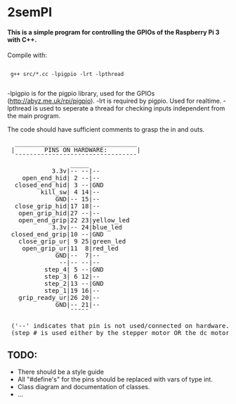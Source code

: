 # 2semPI

 #### This is a simple program for controlling the GPIOs of the Raspberry Pi 3 with C++.
 
 Compile with:
 
 <code>
 g++ src/*.cc -lpigpio -lrt -lpthread
 </code>
 
 -lpigpio is for the pigpio library, used for the GPIOs (http://abyz.me.uk/rpi/pigpio).
 -lrt is required by pigpio. Used for realtime.
 -lpthread is used to seperate a thread for checking inputs independent from the main program.
 
 The code should have sufficient comments to grasp the in and outs.
 
<pre>
  _________________________________
 |        PINS ON HARDWARE:        |
  ¯¯¯¯¯¯¯¯¯¯¯¯¯¯¯¯¯¯¯¯¯¯¯¯¯¯¯¯¯¯¯¯¯
                 _____
            3.3v|-- --|--
    open_end_hid| 2 --|--
  closed_end_hid| 3 --|GND
         kill_sw| 4 14|--
             GND|-- 15|--
  close_grip_hid|17 18|--
   open_grip_hid|27 --|--
   open_end_grip|22 23|yellow_led
            3.3v|-- 24|blue_led
 closed_end_grip|10 --|GND
   close_grip_ur| 9 25|green_led
    open_grip_ur|11  8|red_led
             GND|--  7|--
              --|-- --|--
          step_4| 5 --|GND
          step_3| 6 12|--
          step_2|13 --|GND
          step_1|19 16|--
   grip_ready_ur|26 20|--
             GND|-- 21|--
                 ¯¯¯¯¯
 
 ('--' indicates that pin is not used/connected on hardware.)
 (step_# is used either by the stepper motor OR the dc motor. The dc only uses step_1 and step_2. Better names could be found..)
</pre>
 
 ## TODO:
 
- There should be a style guide
- All "#define's" for the pins should be replaced with vars of type int.
- Class diagram and documentation of classes.
- ...
